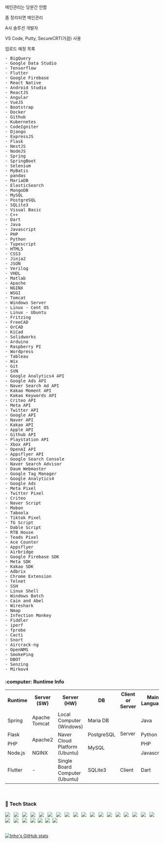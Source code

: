 메인관리는 당분간 안함 

좀 정리되면 메인관리

<!--
<h3><b>&#127891; Education</b></h3>
 &nbsp; - Gwangnam Highschool (03.2011 - 02.2014)
<br>
 &nbsp; - Kangwon National University (03.2015 - Present)
  : Computer Engineering / German Literature
<p>
<p>
---
 
<h3><b>&#128187; Internship</b></h3>
 &nbsp; - Softzen (06.2019 - 08.2019)
<br>
 &nbsp; - KIST (12.2019 - 02.2020)
<br>
 &nbsp; - 1778Tech (12.2020 - 03.2021)
<p>
<p>

---

<h3><b>&#128215; Language</b></h3>
 &nbsp; &#127472;&#127479; &nbsp;/ 
  &#127482;&#127480; &nbsp;/ 
 &#127465;&#127466;
<br>

---
-->

<p>A사 솔루션 개발자</p>

<p>VS Code, Putty, SecureCRT(가끔) 사용</p>


<p>업로드 예정 목록</p>
<pre>
- BigQuery	
- Google Data Studio	
- Tensorflow	
- Flutter	
- Google Firebase	
- React Native	
- Android Studio	
- ReactJS	
- Angular	
- VueJS	
- Bootstrap	
- Docker	
- Github	
- Kubernetes	
- CodeIgniter	
- Django	
- ExpressJS	
- Flask	
- NestJS	
- NodeJS	
- Spring	
- SpringBoot	
- Selenium	
- MyBatis	
- pandas	
- MariaDB	
- ElasticSearch	
- MongoDB	
- MySQL	
- PostgreSQL	
- SQLite3	
- Visual Basic	
- C++	
- Dart	
- Java	
- Javascript	
- PHP	
- Python	
- Typescript	
- HTML5	
- CSS3	
- Jinja2	
- JSON	
- Verilog	
- VHDL	
- Matlab	
- Apache	
- NGINX	
- WSGI	
- Tomcat	
- Windows Server	
- Linux - Cent OS	
- Linux - Ubuntu	
- Fritzing	
- FreeCAD	
- OrCAD	
- KiCad	
- Solidworks	
- Arduino	
- Raspberry PI	
- Wordpress	
- Tableau	
- Wix	
- Git	
- SVN	
- Google Analytics4 API	
- Google Ads API	
- Naver Search Ad API	
- Kakao Moment API	
- Kakao Keywords API	
- Criteo API	
- Meta API	
- Twitter API	
- Google API	
- Naver API	
- Kakao API	
- Apple API	
- Github API	
- Playstation API	
- Xbox API	
- OpenAI API	
- Appsflyer API	
- Google Search Console	
- Naver Search Advisor	
- Daum Webmaster	
- Google Tag Manager	
- Google Analytics4	
- Google Ads	
- Meta Pixel	
- Twitter Pixel	
- Criteo	
- Naver Script	
- Mobon	
- Taboola	
- Tiktok Pixel	
- TG Script	
- Dable Script	
- RTB House	
- Teads Pixel	
- Ace Counter	
- Appsflyer	
- Airbridge	
- Google Firebase SDK	
- Meta SDK	
- Kakao SDK	
- Adbrix	
- Chrome Extension	
- Telnet	
- SSH	
- Linux Shell	
- Windows Batch	
- Cain and Abel	
- Wireshark	
- Nmap	
- Infection Monkey	
- Fiddler	
- iperf	
- fprobe	
- Cacti	
- Snort	
- Aircrack-ng	
- OpenNMS	
- SmokePing	
- DBOT	
- Senzing	
- Mirkov4	
</pre>


<h3><b>:computer: Runtime Info</b></h3>
<table>
  <th>Runtime</th>
  <th>Server (SW)</th>
  <th>Server (HW)</th>
  <th>DB</th>
  <th>Client or Server</th>
 <th>Main Language</th>
   
  <tr>
   <td>Spring</td>
   <td>Apache Tomcat</td>
   <td>Local Computer (Windows)</td>
   <td>Maria DB</td>
   <td rowspan='4'>Server</td>
   <td>Java</td>
  </tr>
  <tr>
   <td>Flask</td>
   <td rowspan='2'>Apache2</td>
   <td rowspan='3'>Naver Cloud Platform (Ubuntu)</td>
   <td>PostgreSQL</td>
 <td>Python</td>
  </tr>
  <tr>
   <td>PHP</td>
   <td rowspan='2'>MySQL</td>
 <td>PHP</td>
  </tr>
  <tr>
   <td>Node.js</td>
   <td>NGINX</td>
 <td>Javascript</td>
  </tr>
  <tr>
   <td>Flutter</td>
   <td>-</td>
   <td>Single Board Computer (Ubuntu)</td>
   <td>SQLite3</td>
   <td>Client</td>
   <td>Dart</td>
  </tr>
</table>
<!-- 루비 항목 차후 추가 -->


<br>
<!--
<h3><b>🧭 Activities</b></h3>
-->

<h3><b>&#128296; Tech Stack</b></h3>
<p>
<p>
<img src="https://img.shields.io/badge/HTML5-E34F26?style=flat-square&logo=HTML5&logoColor=white"/></a> &nbsp
<img src="https://img.shields.io/badge/CSS3-1572B6?style=flat-square&logo=CSS3&logoColor=white"/></a> &nbsp
<img src="https://img.shields.io/badge/JavaScript-F7DF1E?style=flat-square&logo=JavaScript&logoColor=black"/></a> &nbsp
<img src="https://img.shields.io/badge/Java-007396?style=flat-square&logo=Java&logoColor=white"/></a> &nbsp
<img src="https://img.shields.io/badge/Python-3776AB?style=flat-square&logo=Python&logoColor=white"/></a> &nbsp
<img src="https://img.shields.io/badge/Apache-D22128?style=flat-square&logo=Apache&logoColor=white"/></a> &nbsp
<img src="https://img.shields.io/badge/PHP-777BB4?style=flat-square&logo=PHP&logoColor=white"/></a> &nbsp
<img src="https://img.shields.io/badge/MySQL-4479A1?style=flat-square&logo=MySQL&logoColor=white"/></a> &nbsp
<img src="https://img.shields.io/badge/PostgreSQL-336791?style=flat-square&logo=PostgreSQL&logoColor=white"/></a> &nbsp
<img src="https://img.shields.io/badge/SQLite-003B57?style=flat-square&logo=SQLite&logoColor=white"/></a> &nbsp
<img src="https://img.shields.io/badge/Bootstrap-7952B3?style=flat-square&logo=Bootstrap&logoColor=white"/></a> &nbsp
<img src="https://img.shields.io/badge/jQuery-0769AD?style=flat-square&logo=jQuery&logoColor=white"/></a> &nbsp
<img src="https://img.shields.io/badge/Dart-0175C2?style=flat-square&logo=Dart&logoColor=white"/></a> &nbsp
<img src="https://img.shields.io/badge/Flutter-02569B?style=flat-square&logo=Flutter&logoColor=white"/></a> &nbsp
<img src="https://img.shields.io/badge/Flask-000000?style=flat-square&logo=Flask&logoColor=white"/></a> &nbsp
<img src="https://img.shields.io/badge/Spring-6DB33F?style=flat-square&logo=Spring&logoColor=white"/></a> &nbsp
<img src="https://img.shields.io/badge/Jinja-B41717?style=flat-square&logo=Jinja&logoColor=white"/></a> &nbsp
<img src="https://img.shields.io/badge/Arduino-00979D?style=flat-square&logo=Arduino&logoColor=white"/></a> &nbsp
<img src="https://img.shields.io/badge/MariaDB-003545?style=flat-square&logo=MariaDB&logoColor=white"/></a> &nbsp
<img src="https://img.shields.io/badge/pandas-150458?style=flat-square&logo=pandas&logoColor=white"/></a> &nbsp
<img src="https://img.shields.io/badge/JSON-000000?style=flat-square&logo=JSON&logoColor=white"/></a> &nbsp
<img src="https://img.shields.io/badge/Notion-FFFFFF?style=flat-square&logo=Notion&logoColor=black"/></a>&nbsp
<img src="https://img.shields.io/badge/WordPress-21759B?style=flat-square&logo=Wordpress&logoColor=black"/></a>&nbsp
<img src="https://img.shields.io/badge/Wix-0C6EFC?style=flat-square&logo=Wix&logoColor=black"/></a>&nbsp
<img src="https://img.shields.io/badge/AndroidStudio-3DDC84?style=flat-square&logo=Android&logoColor=white"/></a>

<br>
<br>

<!--<h3><b>📌 Contacts</b></h3>

<br>
<br>-->
[![Inho's GitHub stats](https://github-readme-stats.vercel.app/api?username=inho0919&show_icons=true&theme=tokyonight)](https://github.com/inho0919/github-readme-stats)
